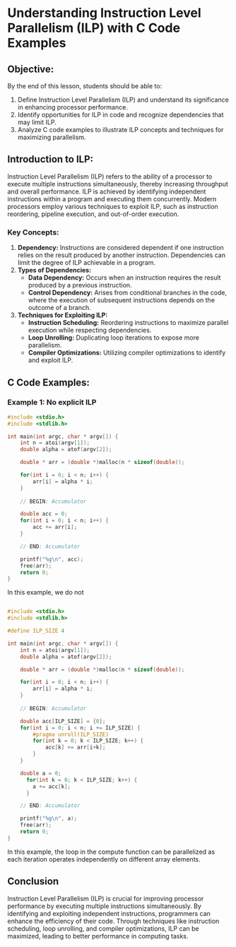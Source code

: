 # Understanding Instruction Level Parallelism (ILP) with C Code Examples

## Objective:
By the end of this lesson, students should be able to:
1. Define Instruction Level Parallelism (ILP) and understand its significance in enhancing processor performance.
2. Identify opportunities for ILP in code and recognize dependencies that may limit ILP.
3. Analyze C code examples to illustrate ILP concepts and techniques for maximizing parallelism.

## Introduction to ILP:
Instruction Level Parallelism (ILP) refers to the ability of a processor to execute multiple instructions simultaneously, thereby increasing throughput and overall performance. ILP is achieved by identifying independent instructions within a program and executing them concurrently. Modern processors employ various techniques to exploit ILP, such as instruction reordering, pipeline execution, and out-of-order execution.

### Key Concepts:
1. **Dependency:** Instructions are considered dependent if one instruction relies on the result produced by another instruction. Dependencies can limit the degree of ILP achievable in a program.
2. **Types of Dependencies:**
   - **Data Dependency:** Occurs when an instruction requires the result produced by a previous instruction.
   - **Control Dependency:** Arises from conditional branches in the code, where the execution of subsequent instructions depends on the outcome of a branch.
3. **Techniques for Exploiting ILP:**
   - **Instruction Scheduling:** Reordering instructions to maximize parallel execution while respecting dependencies.
   - **Loop Unrolling:** Duplicating loop iterations to expose more parallelism.
   - **Compiler Optimizations:** Utilizing compiler optimizations to identify and exploit ILP.

## C Code Examples:

### Example 1: No explicit ILP

```c
#include <stdio.h>
#include <stdlib.h>

int main(int argc, char * argv[]) {
    int n = atoi(argv[1]);
    double alpha = atof(argv[2]);

    double * arr = (double *)malloc(n * sizeof(double));

    for(int i = 0; i < n; i++) {
        arr[i] = alpha * i;
    }
    
    // BEGIN: Accumulator

    double acc = 0;
    for(int i = 0; i < n; i++) {
        acc += arr[i];
    }

    // END: Accumulator

    printf("%g\n", acc);
    free(arr);
    return 0;
}

```

In this example, we do not 


```c

#include <stdio.h>
#include <stdlib.h>

#define ILP_SIZE 4

int main(int argc, char * argv[]) {
    int n = atoi(argv[1]);
    double alpha = atof(argv[2]);

    double * arr = (double *)malloc(n * sizeof(double));

    for(int i = 0; i < n; i++) {
        arr[i] = alpha * i;
    }
    
    // BEGIN: Accumulator

    double acc[ILP_SIZE] = {0};
    for(int i = 0; i < n; i += ILP_SIZE) {
        #pragma unroll(ILP_SIZE)
        for(int k = 0; k < ILP_SIZE; k++) {
            acc[k] += arr[i+k];
        }
    }

    double a = 0;
      for(int k = 0; k < ILP_SIZE; k++) {
        a += acc[k];
      }

    // END: Accumulator

    printf("%g\n", a);
    free(arr);
    return 0;
}

```

In this example, the loop in the compute function can be parallelized as each iteration operates independently on different array elements.

## Conclusion
Instruction Level Parallelism (ILP) is crucial for improving processor performance by executing multiple instructions simultaneously. By identifying and exploiting independent instructions, programmers can enhance the efficiency of their code. Through techniques like instruction scheduling, loop unrolling, and compiler optimizations, ILP can be maximized, leading to better performance in computing tasks.


